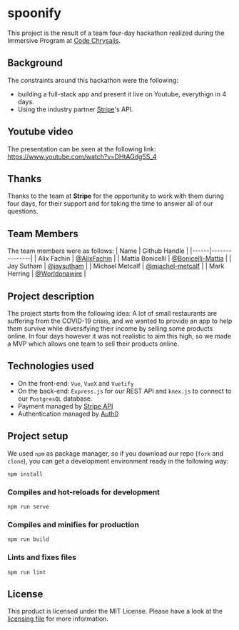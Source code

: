 # spoonify
This project is the result of a team four-day hackathon realized during the Immersive Program at [Code Chrysalis](https://www.codechrysalis.io/).

## Background
The constraints around this hackathon were the following:
* building a full-stack app and present it live on Youtube, everythign in 4 days.
* Using the industry partner [Stripe](https://stripe.com/docs/api)'s API.

## Youtube video
The presentation can be seen at the following link:
<https://www.youtube.com/watch?v=DHtAGdg5S_4>

## Thanks
Thanks to the team at **Stripe** for the opportunity to work with them during four days, for their support and for taking the time to answer all of our questions.

## Team Members
The team members were as follows:
| Name | Github Handle |
|------|---------------|
| Alix Fachin | [@AlixFachin](https://github.com/AlixFachin) |
| Mattia Bonicelli | [@Bonicelli-Mattia](https://github.com/Bonicelli-Mattia) |
| Jay Sutham | [@jaysutham](https://github.com/jaysutham) |
| Michael Metcalf | [@miachel-metcalf](https://github.com/michael-metcalf) |
| Mark Herring | [@Worldonawire](https://github.com/Worldonawire) |

## Project description
The project starts from the following idea:
A lot of small restaurants are suffering from the COVID-19 crisis, and we wanted to provide an app 
to help them survive while diversifying their income by selling some products online.
In four days however it was not realistic to aim this high, so we made a MVP which allows one team to sell their products online.

## Technologies used

* On the front-end: `Vue`, `VueX` and `Vuetify`
* On the back-end: `Express.js` for our REST API and `knex.js` to connect to our `PostgresQL` database.
* Payment managed by  [Stripe API](https://stripe.com/docs/api)
* Authentication managed by [Auth0](https://auth0.com)

## Project setup
We used `npm` as package manager, so if you download our repo (`fork` and `clone`), you can get a development environment ready in the following way:
```
npm install
```

### Compiles and hot-reloads for development
```
npm run serve
```

### Compiles and minifies for production
```
npm run build
```

### Lints and fixes files
```
npm run lint
```

## License
This product is licensed under the MIT License. Please have a look at the [licensing file](LICENSE.md) for more information.